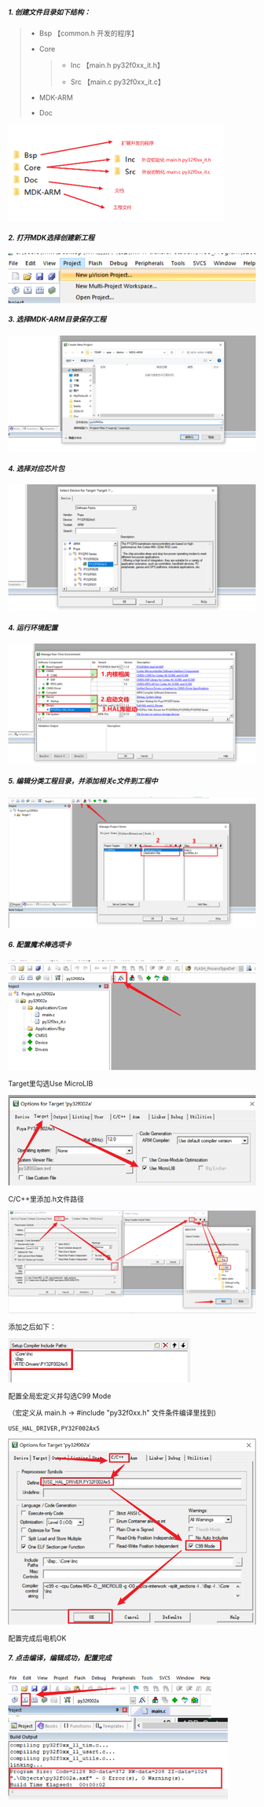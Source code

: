 ##### 1. 创建文件目录如下结构：

> * Bsp 【common.h 开发的程序】
>
> * Core 
>
>   > * Inc 【main.h py32f0xx_it.h】
>   >
>   > * Src 【main.c py32f0xx_it.c】
>
> * MDK-ARM
>
> * Doc

<img src="img\image-20240109171212022.png" alt="image-20240109171212022" style="zoom:50%;" />



##### 2. 打开MDK选择创建新工程

![image-20240109165825854](img\image-20240109165825854.png)



##### 3.  选择MDK-ARM目录保存工程

<img src="img\image-20240109171533909.png" alt="image-20240109171533909" style="zoom:80%;" />

##### 4. 选择对应芯片包

<img src="img\image-20240109171621583.png" alt="image-20240109171621583" style="zoom:67%;" />



##### 4. 运行环境配置

<img src="img\image-20240109171847315.png" alt="image-20240109171847315" style="zoom: 67%;" />



##### 5. 编辑分类工程目录，并添加相关c文件到工程中

<img src="img\image-20240109172223802.png" alt="image-20240109172223802" style="zoom:67%;" />



##### 6. 配置魔术棒选项卡

<img src="img\image-20240109172838989.png" alt="image-20240109172838989" style="zoom:67%;" />

Target里勾选Use MicroLIB

<img src="img\image-20240109172913844.png" alt="image-20240109172913844" style="zoom:67%;" />



C/C++里添加.h文件路径

![image-20240109173420870](img\image-20240109173420870.png)

添加之后如下：

<img src="img\image-20240109185943611.png" alt="image-20240109185943611" style="zoom: 80%;" />

配置全局宏定义并勾选C99 Mode

（宏定义从 main.h -> #include "py32f0xx.h" 文件条件编译里找到)

```
USE_HAL_DRIVER,PY32F002Ax5
```

<img src="img\image-20240109174402280.png" alt="image-20240109174402280" style="zoom: 67%;" />

配置完成后电机OK

##### 7. 点击编译，编辑成功，配置完成

<img src="img\image-20240109174539404.png" alt="image-20240109174539404" style="zoom: 67%;" />



<img src="img\image-20240109174613025.png" alt="image-20240109174613025" style="zoom:67%;" />